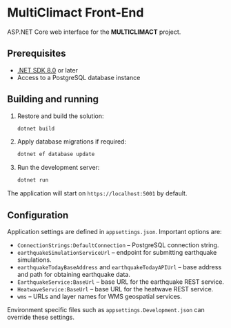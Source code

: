 # MultiClimact Front-End

ASP.NET Core web interface for the **MULTICLIMACT** project.

## Prerequisites

- [.NET SDK 8.0](https://dotnet.microsoft.com/download) or later
- Access to a PostgreSQL database instance

## Building and running

1. Restore and build the solution:

   ```bash
   dotnet build
   ```

2. Apply database migrations if required:

   ```bash
   dotnet ef database update
   ```

3. Run the development server:

   ```bash
   dotnet run
   ```

The application will start on `https://localhost:5001` by default.

## Configuration

Application settings are defined in `appsettings.json`. Important options are:

- `ConnectionStrings:DefaultConnection` – PostgreSQL connection string.
- `earthquakeSimulationServiceUrl` – endpoint for submitting earthquake simulations.
- `earthquakeTodayBaseAddress` and `earthquakeTodayAPIUrl` – base address and path for obtaining earthquake data.
- `EarthquakeService:BaseUrl` – base URL for the earthquake REST service.
- `HeatwaveService:BaseUrl` – base URL for the heatwave REST service.
- `wms` – URLs and layer names for WMS geospatial services.

Environment specific files such as `appsettings.Development.json` can override these settings.


